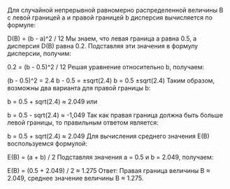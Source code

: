 Для случайной непрерывной равномерно распределенной величины B с левой границей a и правой границей b дисперсия вычисляется по формуле:

D(B) = (b - a)^2 / 12
Мы знаем, что левая граница a равна 0.5, а дисперсия D(B) равна 0.2. Подставляя эти значения в формулу дисперсии, получим:

0.2 = (b - 0.5)^2 / 12
Решая уравнение относительно b, получаем:

(b - 0.5)^2 = 2.4
b - 0.5 = ±sqrt(2.4)
b = 0.5 ±sqrt(2.4)
Таким образом, возможны два варианта для правой границы b:

b = 0.5 + sqrt(2.4) ≈ 2.049
или

b = 0.5 - sqrt(2.4) ≈ -1,049
Так как правая граница должна быть больше левой границы, то правильным ответом является:

b = 0.5 + sqrt(2.4) ≈ 2.049
Для вычисления среднего значения E(B) воспользуемся формулой:

E(B) = (a + b) / 2
Подставляя значения a = 0.5 и b = 2.049, получаем:

E(B) = (0.5 + 2.049) / 2 ≈ 1.275
Ответ: Правая граница величины B ≈ 2.049, среднее значение величины B ≈ 1.275.